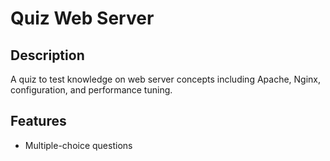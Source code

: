 # Quiz Web Server

## Description
A quiz to test knowledge on web server concepts including Apache, Nginx, configuration, and performance tuning.

## Features
- Multiple-choice questions
